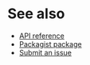 # See also
- [API reference](https://cedx.github.io/haxe.php/api)
- [Packagist package](https://packagist.org/packages/cedx/haxe)
- [Submit an issue](https://github.com/cedx/haxe.php/issues)

